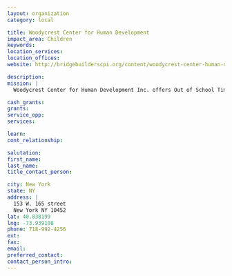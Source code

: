 ```yaml
---
layout: organization
category: local

title: Woodycrest Center for Human Development
impact_area: Children
keywords: 
location_services: 
location_offices: 
website: http://bridgebuilderscpi.org/content/woodycrest-center-human-development-inc-main-office

description: 
mission: |
  Woodycrest Center for Human Development Inc. offers Out of School Time (OST) afterschool and summer programs at two locations in the Highbridge Community: P.S. 126 located at 177 W 166th Street (718) 538-4708 and P.S. 73 1020 Anderson Ave (718) 293-3198.

cash_grants: 
grants: 
service_opp: 
services: 

learn: 
cont_relationship: 

salutation: 
first_name: 
last_name: 
title_contact_person: 

city: New York
state: NY
address: |
  153 W. 165 street  
  New York NY 10452
lat: 40.838199
lng: -73.939108
phone: 718-992-4256
ext: 
fax: 
email: 
preferred_contact: 
contact_person_intro: 
---
```


